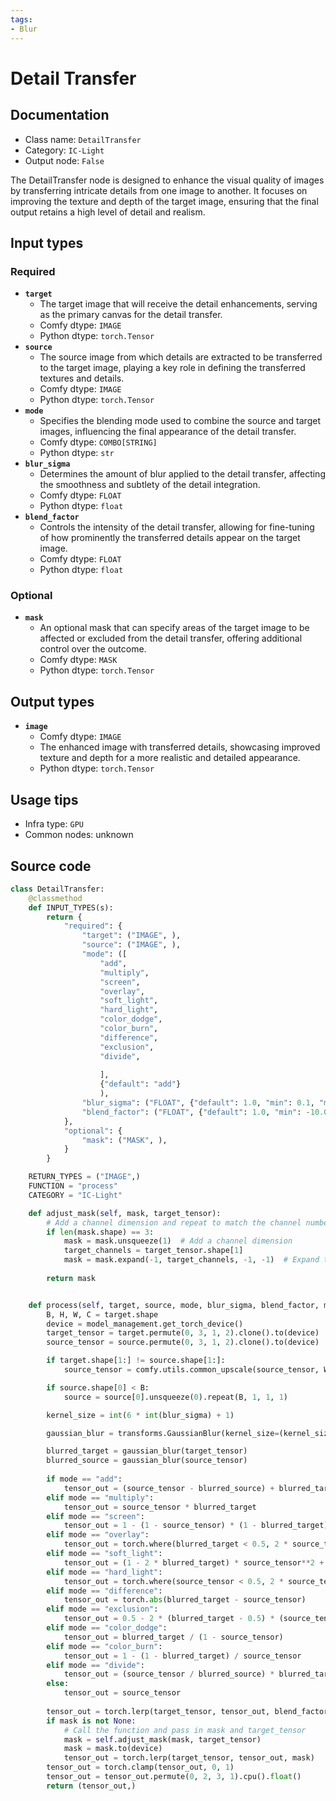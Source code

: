 ```yaml
---
tags:
- Blur
---
```


# Detail Transfer
## Documentation
- Class name: `DetailTransfer`
- Category: `IC-Light`
- Output node: `False`

The DetailTransfer node is designed to enhance the visual quality of images by transferring intricate details from one image to another. It focuses on improving the texture and depth of the target image, ensuring that the final output retains a high level of detail and realism.
## Input types
### Required
- **`target`**
    - The target image that will receive the detail enhancements, serving as the primary canvas for the detail transfer.
    - Comfy dtype: `IMAGE`
    - Python dtype: `torch.Tensor`
- **`source`**
    - The source image from which details are extracted to be transferred to the target image, playing a key role in defining the transferred textures and details.
    - Comfy dtype: `IMAGE`
    - Python dtype: `torch.Tensor`
- **`mode`**
    - Specifies the blending mode used to combine the source and target images, influencing the final appearance of the detail transfer.
    - Comfy dtype: `COMBO[STRING]`
    - Python dtype: `str`
- **`blur_sigma`**
    - Determines the amount of blur applied to the detail transfer, affecting the smoothness and subtlety of the detail integration.
    - Comfy dtype: `FLOAT`
    - Python dtype: `float`
- **`blend_factor`**
    - Controls the intensity of the detail transfer, allowing for fine-tuning of how prominently the transferred details appear on the target image.
    - Comfy dtype: `FLOAT`
    - Python dtype: `float`
### Optional
- **`mask`**
    - An optional mask that can specify areas of the target image to be affected or excluded from the detail transfer, offering additional control over the outcome.
    - Comfy dtype: `MASK`
    - Python dtype: `torch.Tensor`
## Output types
- **`image`**
    - Comfy dtype: `IMAGE`
    - The enhanced image with transferred details, showcasing improved texture and depth for a more realistic and detailed appearance.
    - Python dtype: `torch.Tensor`
## Usage tips
- Infra type: `GPU`
- Common nodes: unknown


## Source code
```python
class DetailTransfer:
    @classmethod
    def INPUT_TYPES(s):
        return {
            "required": {
                "target": ("IMAGE", ),
                "source": ("IMAGE", ),
                "mode": ([
                    "add",
                    "multiply",
                    "screen",
                    "overlay",
                    "soft_light",
                    "hard_light",
                    "color_dodge",
                    "color_burn",
                    "difference",
                    "exclusion",
                    "divide",
                    
                    ], 
                    {"default": "add"}
                    ),
                "blur_sigma": ("FLOAT", {"default": 1.0, "min": 0.1, "max": 100.0, "step": 0.01}),
                "blend_factor": ("FLOAT", {"default": 1.0, "min": -10.0, "max": 10.0, "step": 0.001,  "round": 0.001}),
            },
            "optional": {
                "mask": ("MASK", ),
            }
        }

    RETURN_TYPES = ("IMAGE",)
    FUNCTION = "process"
    CATEGORY = "IC-Light"

    def adjust_mask(self, mask, target_tensor):
        # Add a channel dimension and repeat to match the channel number of the target tensor
        if len(mask.shape) == 3:
            mask = mask.unsqueeze(1)  # Add a channel dimension
            target_channels = target_tensor.shape[1]
            mask = mask.expand(-1, target_channels, -1, -1)  # Expand the channel dimension to match the target tensor's channels
    
        return mask


    def process(self, target, source, mode, blur_sigma, blend_factor, mask=None):
        B, H, W, C = target.shape
        device = model_management.get_torch_device()
        target_tensor = target.permute(0, 3, 1, 2).clone().to(device)
        source_tensor = source.permute(0, 3, 1, 2).clone().to(device)

        if target.shape[1:] != source.shape[1:]:
            source_tensor = comfy.utils.common_upscale(source_tensor, W, H, "bilinear", "disabled")

        if source.shape[0] < B:
            source = source[0].unsqueeze(0).repeat(B, 1, 1, 1)

        kernel_size = int(6 * int(blur_sigma) + 1)

        gaussian_blur = transforms.GaussianBlur(kernel_size=(kernel_size, kernel_size), sigma=(blur_sigma, blur_sigma))

        blurred_target = gaussian_blur(target_tensor)
        blurred_source = gaussian_blur(source_tensor)
        
        if mode == "add":
            tensor_out = (source_tensor - blurred_source) + blurred_target
        elif mode == "multiply":
            tensor_out = source_tensor * blurred_target
        elif mode == "screen":
            tensor_out = 1 - (1 - source_tensor) * (1 - blurred_target)
        elif mode == "overlay":
            tensor_out = torch.where(blurred_target < 0.5, 2 * source_tensor * blurred_target, 1 - 2 * (1 - source_tensor) * (1 - blurred_target))
        elif mode == "soft_light":
            tensor_out = (1 - 2 * blurred_target) * source_tensor**2 + 2 * blurred_target * source_tensor
        elif mode == "hard_light":
            tensor_out = torch.where(source_tensor < 0.5, 2 * source_tensor * blurred_target, 1 - 2 * (1 - source_tensor) * (1 - blurred_target))
        elif mode == "difference":
            tensor_out = torch.abs(blurred_target - source_tensor)
        elif mode == "exclusion":
            tensor_out = 0.5 - 2 * (blurred_target - 0.5) * (source_tensor - 0.5)
        elif mode == "color_dodge":
            tensor_out = blurred_target / (1 - source_tensor)
        elif mode == "color_burn":
            tensor_out = 1 - (1 - blurred_target) / source_tensor
        elif mode == "divide":
            tensor_out = (source_tensor / blurred_source) * blurred_target
        else:
            tensor_out = source_tensor
        
        tensor_out = torch.lerp(target_tensor, tensor_out, blend_factor)
        if mask is not None:
            # Call the function and pass in mask and target_tensor
            mask = self.adjust_mask(mask, target_tensor)
            mask = mask.to(device)
            tensor_out = torch.lerp(target_tensor, tensor_out, mask)
        tensor_out = torch.clamp(tensor_out, 0, 1)
        tensor_out = tensor_out.permute(0, 2, 3, 1).cpu().float()
        return (tensor_out,)

```
